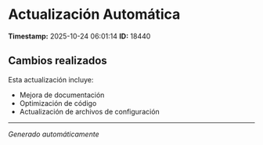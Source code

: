 # Actualización Automática

**Timestamp:** 2025-10-24 06:01:14
**ID:** 18440

## Cambios realizados

Esta actualización incluye:
- Mejora de documentación
- Optimización de código
- Actualización de archivos de configuración

---
*Generado automáticamente*
